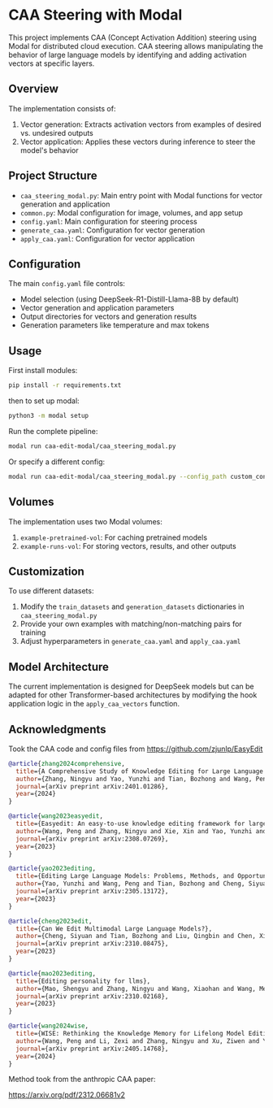 # CAA Steering with Modal

This project implements CAA (Concept Activation Addition) steering using Modal for distributed cloud execution. CAA steering allows manipulating the behavior of large language models by identifying and adding activation vectors at specific layers.

## Overview

The implementation consists of:

1. Vector generation: Extracts activation vectors from examples of desired vs. undesired outputs
2. Vector application: Applies these vectors during inference to steer the model's behavior

## Project Structure

- `caa_steering_modal.py`: Main entry point with Modal functions for vector generation and application
- `common.py`: Modal configuration for image, volumes, and app setup
- `config.yaml`: Main configuration for steering process
- `generate_caa.yaml`: Configuration for vector generation 
- `apply_caa.yaml`: Configuration for vector application

## Configuration

The main `config.yaml` file controls:

- Model selection (using DeepSeek-R1-Distill-Llama-8B by default)
- Vector generation and application parameters
- Output directories for vectors and generation results
- Generation parameters like temperature and max tokens

## Usage

First install modules:

```bash
pip install -r requirements.txt
```

then to set up modal:

```bash
python3 -m modal setup
```

Run the complete pipeline:

```bash
modal run caa-edit-modal/caa_steering_modal.py
```

Or specify a different config:

```bash
modal run caa-edit-modal/caa_steering_modal.py --config_path custom_config.yaml
```

## Volumes

The implementation uses two Modal volumes:

1. `example-pretrained-vol`: For caching pretrained models
2. `example-runs-vol`: For storing vectors, results, and other outputs

## Customization

To use different datasets:

1. Modify the `train_datasets` and `generation_datasets` dictionaries in `caa_steering_modal.py`
2. Provide your own examples with matching/non-matching pairs for training
3. Adjust hyperparameters in `generate_caa.yaml` and `apply_caa.yaml`

## Model Architecture

The current implementation is designed for DeepSeek models but can be adapted for other Transformer-based architectures by modifying the hook application logic in the `apply_caa_vectors` function. 

## Acknowledgments

Took the CAA code and config files from
https://github.com/zjunlp/EasyEdit

```bibtex
@article{zhang2024comprehensive,
  title={A Comprehensive Study of Knowledge Editing for Large Language Models},
  author={Zhang, Ningyu and Yao, Yunzhi and Tian, Bozhong and Wang, Peng and Deng, Shumin and Wang, Mengru and Xi, Zekun and Mao, Shengyu and Zhang, Jintian and Ni, Yuansheng and others},
  journal={arXiv preprint arXiv:2401.01286},
  year={2024}
}

@article{wang2023easyedit,
  title={Easyedit: An easy-to-use knowledge editing framework for large language models},
  author={Wang, Peng and Zhang, Ningyu and Xie, Xin and Yao, Yunzhi and Tian, Bozhong and Wang, Mengru and Xi, Zekun and Cheng, Siyuan and Liu, Kangwei and Zheng, Guozhou and others},
  journal={arXiv preprint arXiv:2308.07269},
  year={2023}
}

@article{yao2023editing,
  title={Editing Large Language Models: Problems, Methods, and Opportunities},
  author={Yao, Yunzhi and Wang, Peng and Tian, Bozhong and Cheng, Siyuan and Li, Zhoubo and Deng, Shumin and Chen, Huajun and Zhang, Ningyu},
  journal={arXiv preprint arXiv:2305.13172},
  year={2023}
}

@article{cheng2023edit,
  title={Can We Edit Multimodal Large Language Models?}, 
  author={Cheng, Siyuan and Tian, Bozhong and Liu, Qingbin and Chen, Xi and Wang, Yongheng and Chen, Huajun and Zhang, Ningyu},
  journal={arXiv preprint arXiv:2310.08475},
  year={2023}
}

@article{mao2023editing,
  title={Editing personality for llms},
  author={Mao, Shengyu and Zhang, Ningyu and Wang, Xiaohan and Wang, Mengru and Yao, Yunzhi and Jiang, Yong and Xie, Pengjun and Huang, Fei and Chen, Huajun},
  journal={arXiv preprint arXiv:2310.02168},
  year={2023}
}

@article{wang2024wise,
  title={WISE: Rethinking the Knowledge Memory for Lifelong Model Editing of Large Language Models},
  author={Wang, Peng and Li, Zexi and Zhang, Ningyu and Xu, Ziwen and Yao, Yunzhi and Jiang, Yong and Xie, Pengjun and Huang, Fei and Chen, Huajun},
  journal={arXiv preprint arXiv:2405.14768},
  year={2024}
}
``` 

Method took from the anthropic CAA paper:

https://arxiv.org/pdf/2312.06681v2